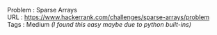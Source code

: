 Problem : Sparse Arrays <br>
URL : https://www.hackerrank.com/challenges/sparse-arrays/problem<br>
Tags : Medium <em>(I found this easy maybe due to python built-ins)</em>
